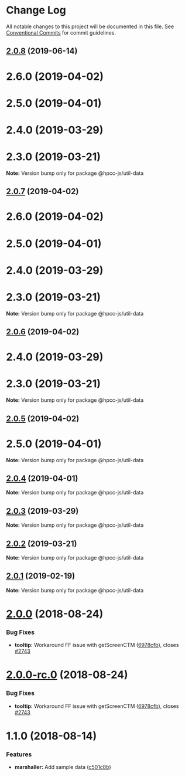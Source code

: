 # Change Log

All notable changes to this project will be documented in this file.
See [Conventional Commits](https://conventionalcommits.org) for commit guidelines.

## [2.0.8](https://github.com/GordonSmith/Visualization/compare/@hpcc-js/util-data@2.0.1...@hpcc-js/util-data@2.0.8) (2019-06-14)



# 2.6.0 (2019-04-02)



# 2.5.0 (2019-04-01)



# 2.4.0 (2019-03-29)



# 2.3.0 (2019-03-21)

**Note:** Version bump only for package @hpcc-js/util-data






## [2.0.7](https://github.com/GordonSmith/Visualization/compare/@hpcc-js/util-data@2.0.1...@hpcc-js/util-data@2.0.7) (2019-04-02)



# 2.6.0 (2019-04-02)



# 2.5.0 (2019-04-01)



# 2.4.0 (2019-03-29)



# 2.3.0 (2019-03-21)

**Note:** Version bump only for package @hpcc-js/util-data






## [2.0.6](https://github.com/GordonSmith/Visualization/compare/@hpcc-js/util-data@2.0.1...@hpcc-js/util-data@2.0.6) (2019-04-02)



# 2.4.0 (2019-03-29)



# 2.3.0 (2019-03-21)

**Note:** Version bump only for package @hpcc-js/util-data






## [2.0.5](https://github.com/GordonSmith/Visualization/compare/@hpcc-js/util-data@2.0.1...@hpcc-js/util-data@2.0.5) (2019-04-02)



# 2.5.0 (2019-04-01)

**Note:** Version bump only for package @hpcc-js/util-data






## [2.0.4](https://github.com/GordonSmith/Visualization/compare/@hpcc-js/util-data@2.0.1...@hpcc-js/util-data@2.0.4) (2019-04-01)

**Note:** Version bump only for package @hpcc-js/util-data






## [2.0.3](https://github.com/GordonSmith/Visualization/compare/@hpcc-js/util-data@2.0.1...@hpcc-js/util-data@2.0.3) (2019-03-29)

**Note:** Version bump only for package @hpcc-js/util-data






## [2.0.2](https://github.com/GordonSmith/Visualization/compare/@hpcc-js/util-data@2.0.1...@hpcc-js/util-data@2.0.2) (2019-03-21)

**Note:** Version bump only for package @hpcc-js/util-data






## [2.0.1](https://github.com/GordonSmith/Visualization/compare/@hpcc-js/util-data@2.0.0...@hpcc-js/util-data@2.0.1) (2019-02-19)

**Note:** Version bump only for package @hpcc-js/util-data






<a name="2.0.0"></a>
# [2.0.0](https://github.com/GordonSmith/Visualization/compare/@hpcc-js/util-data@1.1.0...@hpcc-js/util-data@2.0.0) (2018-08-24)


### Bug Fixes

* **tooltip:** Workaround FF issue with getScreenCTM ([6978cfb](https://github.com/GordonSmith/Visualization/commit/6978cfb)), closes [#2743](https://github.com/GordonSmith/Visualization/issues/2743)





<a name="2.0.0-rc.0"></a>
# [2.0.0-rc.0](https://github.com/GordonSmith/Visualization/compare/@hpcc-js/util-data@1.1.0...@hpcc-js/util-data@2.0.0-rc.0) (2018-08-24)


### Bug Fixes

* **tooltip:** Workaround FF issue with getScreenCTM ([6978cfb](https://github.com/GordonSmith/Visualization/commit/6978cfb)), closes [#2743](https://github.com/GordonSmith/Visualization/issues/2743)





<a name="1.1.0"></a>
# 1.1.0 (2018-08-14)


### Features

* **marshaller:** Add sample data ([c501c8b](https://github.com/GordonSmith/Visualization/commit/c501c8b))
